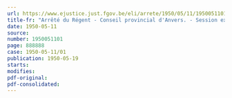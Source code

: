 ```yaml
---
url: https://www.ejustice.just.fgov.be/eli/arrete/1950/05/11/1950051101/justel
title-fr: "Arrêté du Régent - Conseil provincial d'Anvers. - Session extraordinaire. - Convocation"
date: 1950-05-11
source:
number: 1950051101
page: 888888
case: 1950-05-11/01
publication: 1950-05-19
starts:
modifies:
pdf-original:
pdf-consolidated:
---
```


